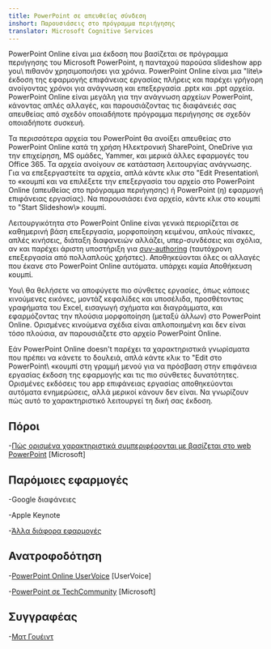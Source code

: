 ```yaml
---
title: PowerPoint σε απευθείας σύνδεση
inshort: Παρουσιάσεις στο πρόγραμμα περιήγησης
translator: Microsoft Cognitive Services
---
```


PowerPoint Online είναι μια έκδοση που βασίζεται σε πρόγραμμα περιήγησης του Microsoft PowerPoint,
η πανταχού παρούσα slideshow app you\ πιθανόν χρησιμοποιήσει για χρόνια.
PowerPoint Online είναι μια \"lite\» έκδοση της εφαρμογής επιφάνειας εργασίας πλήρεις
και παρέχει γρήγορη ανοίγοντας χρόνοι για ανάγνωση και επεξεργασία .pptx και .ppt
αρχεία. PowerPoint Online είναι μεγάλη για την ανάγνωση αρχείων PowerPoint, κάνοντας
απλές αλλαγές, και παρουσιάζοντας τις διαφάνειές σας απευθείας από σχεδόν οποιαδήποτε
πρόγραμμα περιήγησης σε σχεδόν οποιαδήποτε συσκευή.

Τα περισσότερα αρχεία του PowerPoint θα ανοίξει απευθείας στο PowerPoint Online κατά τη χρήση
Ηλεκτρονική SharePoint, OneDrive για την επιχείρηση, MS ομάδες, Yammer, και μερικά
άλλες εφαρμογές του Office 365. Τα αρχεία ανοίγουν σε κατάσταση λειτουργίας ανάγνωσης. Για να επεξεργαστείτε τα αρχεία,
απλά κάντε κλικ στο \"Edit Presentation\ το «κουμπί και να επιλέξετε την επεξεργασία του
αρχείο στο PowerPoint Online (απευθείας στο πρόγραμμα περιήγησης) ή PowerPoint (η)
εφαρμογή επιφάνειας εργασίας). Να παρουσιάσει ένα αρχείο, κάντε κλικ στο κουμπί το \"Start Slideshow\» κουμπί.

Λειτουργικότητα στο PowerPoint Online είναι γενικά περιορίζεται σε καθημερινή βάση
επεξεργασία, μορφοποίηση κειμένου, απλούς πίνακες, απλές κινήσεις, διάταξη διαφανειών
αλλάζει, υπερ-συνδέσεις και σχόλια, αν και παρέχει άριστη υποστήριξη
για [συν-authoring](http://icsh.pt/CoAuthoring) (ταυτόχρονη επεξεργασία από
πολλαπλούς χρήστες). Αποθηκεύονται όλες οι αλλαγές που έκανε στο PowerPoint Online
αυτόματα. υπάρχει καμία Αποθήκευση κουμπί.

You\ θα θελήσετε να αποφύγετε πιο σύνθετες εργασίες, όπως κάποιες κινούμενες εικόνες, μοντάζ
κεφαλίδες και υποσέλιδα, προσθέτοντας γραφήματα του Excel, εισαγωγή σχήματα και διαγράμματα,
και εφαρμόζοντας την πλούσια μορφοποίηση (μεταξύ άλλων) στο PowerPoint Online. Ορισμένες
κινούμενα σχέδια είναι απλοποιημένη και δεν είναι τόσο πλούσια, αν παρουσιάζετε στο αρχείο
PowerPoint Online.

Εάν PowerPoint Online doesn\'t παρέχει τα χαρακτηριστικά γνωρίσματα που πρέπει να κάνετε το
δουλειά, απλά κάντε κλικ το \"Edit στο PowerPoint\ «κουμπί στη γραμμή μενού για να
πρόσβαση στην επιφάνεια εργασίας έκδοση της εφαρμογής και τις πιο σύνθετες δυνατότητες.
Ορισμένες εκδόσεις του app επιφάνειας εργασίας αποθηκεύονται αυτόματα ενημερώσεις, αλλά μερικοί κάνουν
δεν είναι. Να γνωρίζουν πώς αυτό το χαρακτηριστικό λειτουργεί τη δική σας έκδοση.

Πόροι
---------

-[Πώς ορισμένα χαρακτηριστικά συμπεριφέρονται με βασίζεται στο web
    PowerPoint](https://support.office.com/en-us/article/How-certain-features-behave-in-web-based-PowerPoint-A931F0C8-1305-4428-8F7C-9CFA00EF28C5)
    \[Microsoft\]

Παρόμοιες εφαρμογές
--------------------

-Google διαφάνειες

-Apple Keynote

-[Άλλα διάφορα
    εφαρμογές](https://en.wikipedia.org/wiki/Presentation_program)

Ανατροφοδότηση
---------

-[PowerPoint Online UserVoice](https://powerpoint.uservoice.com/forums/270149-powerpoint-online)
    \[UserVoice\]

-[PowerPoint σε TechCommunity](https://techcommunity.microsoft.com/t5/PowerPoint-Office-Mix/ct-p/PowerPoint)
    \[Microsoft\]

Συγγραφέας
---------

-[Ματ Γουέιντ](https://www.linkedin.com/in/thatmattwade/)


